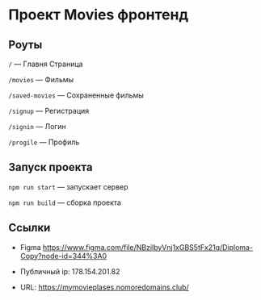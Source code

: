 # Проект Movies фронтенд

## Роуты

`/` — Главня Страница

`/movies` — Фильмы

`/saved-movies` — Сохраненные фильмы

`/signup` — Регистрация

`/signin` — Логин

`/progile` — Профиль 

## Запуск проекта

`npm run start` — запускает сервер

`npm run build` — сборка проекта

## Ссылки 

* Figma https://www.figma.com/file/NBzjlbyVnj1xGBS5tFx21q/Diploma-Copy?node-id=344%3A0

* Публичный ip: 178.154.201.82

* URL: https://mymovieplases.nomoredomains.club/
